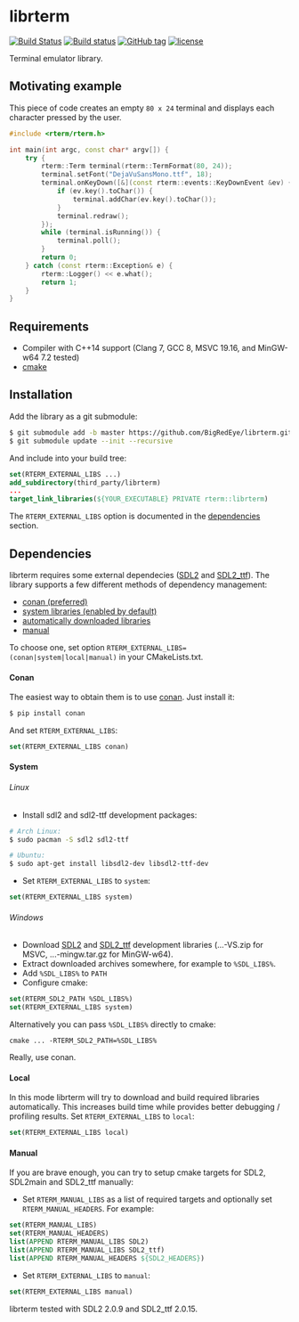 # librterm

[![Build Status](https://travis-ci.org/BigRedEye/librterm.svg?branch=dev)](https://travis-ci.org/BigRedEye/librterm)
[![Build status](https://ci.appveyor.com/api/projects/status/ch37wqe58bkt6577/branch/dev?svg=true)](https://ci.appveyor.com/project/BigRedEye/librterm/branch/dev)
[![GitHub tag](https://img.shields.io/github/tag/BigRedEye/librterm.svg)](https://semver.org)
[![license](https://img.shields.io/github/license/BigRedEye/librterm.svg?color=blue)](https://github.com/BigRedEye/librterm/blob/dev/LICENSE)

Terminal emulator library.

## Motivating example
This piece of code creates an empty `80 x 24` terminal and displays each character pressed by the user.
```cpp
#include <rterm/rterm.h>

int main(int argc, const char* argv[]) {
    try {
        rterm::Term terminal(rterm::TermFormat(80, 24));
        terminal.setFont("DejaVuSansMono.ttf", 18);
        terminal.onKeyDown([&](const rterm::events::KeyDownEvent &ev) {
            if (ev.key().toChar()) {
                terminal.addChar(ev.key().toChar());
            }
            terminal.redraw();
        });
        while (terminal.isRunning()) {
            terminal.poll();
        }
        return 0;
    } catch (const rterm::Exception& e) {
        rterm::Logger() << e.what();
        return 1;
    }
}

```

## Requirements
+ Compiler with C++14 support (Clang 7, GCC 8, MSVC 19.16, and MinGW-w64 7.2 tested)
+ [cmake](https://cmake.org/)

## Installation ##
Add the library as a git submodule:
```sh
$ git submodule add -b master https://github.com/BigRedEye/librterm.git third_party/librterm
$ git submodule update --init --recursive
```
And include into your build tree:
```cmake
set(RTERM_EXTERNAL_LIBS ...)
add_subdirectory(third_party/librterm)
...
target_link_libraries(${YOUR_EXECUTABLE} PRIVATE rterm::librterm)
```
The `RTERM_EXTERNAL_LIBS` option is documented in the [dependencies](#dependencies) section.

## Dependencies
librterm requires some external dependecies ([SDL2](https://www.libsdl.org/download-2.0.php) and [SDL2_ttf](https://www.libsdl.org/projects/SDL_ttf/)). The library supports a few different methods of dependency management:
+ [conan (preferred)](#conan)
+ [system libraries (enabled by default)](#system)
+ [automatically downloaded libraries](#local)
+ [manual](#manual)

To choose one, set option `RTERM_EXTERNAL_LIBS=(conan|system|local|manual)` in your CMakeLists.txt.
#### Conan
The easiest way to obtain them is to use [conan](https://conan.io). Just install it:
```sh
$ pip install conan
```
And set `RTERM_EXTERNAL_LIBS`:
```cmake
set(RTERM_EXTERNAL_LIBS conan)
```

#### System
###### Linux
+ Install sdl2 and sdl2-ttf development packages:
```sh
# Arch Linux:
$ sudo pacman -S sdl2 sdl2-ttf

# Ubuntu:
$ sudo apt-get install libsdl2-dev libsdl2-ttf-dev
```
+ Set `RTERM_EXTERNAL_LIBS` to `system`:
```cmake
set(RTERM_EXTERNAL_LIBS system)
```
###### Windows
+ Download [SDL2](https://www.libsdl.org/download-2.0.php) and
[SDL2_ttf](https://www.libsdl.org/projects/SDL_ttf/) development libraries (...-VS.zip for MSVC, ...-mingw.tar.gz for MinGW-w64).
+ Extract downloaded archives somewhere, for example to `%SDL_LIBS%`.
+ Add `%SDL_LIBS%` to `PATH`
+ Configure cmake:
```cmake
set(RTERM_SDL2_PATH %SDL_LIBS%)
set(RTERM_EXTERNAL_LIBS system)
```
Alternatively you can pass `%SDL_LIBS%` directly to cmake:
```batch
cmake ... -RTERM_SDL2_PATH=%SDL_LIBS%
```

Really, use conan.

#### Local
In this mode librterm will try to download and build required libraries automatically. This increases build time while provides better debugging / profiling results. Set `RTERM_EXTERNAL_LIBS` to `local`:
```cmake
set(RTERM_EXTERNAL_LIBS local)
```

#### Manual
If you are brave enough, you can try to setup cmake targets for SDL2, SDL2main and SDL2_ttf manually:
+ Set `RTERM_MANUAL_LIBS` as a list of required targets and optionally set `RTERM_MANUAL_HEADERS`. For example:
```cmake
set(RTERM_MANUAL_LIBS)
set(RTERM_MANUAL_HEADERS)
list(APPEND RTERM_MANUAL_LIBS SDL2)
list(APPEND RTERM_MANUAL_LIBS SDL2_ttf)
list(APPEND RTERM_MANUAL_HEADERS ${SDL2_HEADERS})
```
+ Set `RTERM_EXTERNAL_LIBS` to `manual`:
```cmake
set(RTERM_EXTERNAL_LIBS manual)
```
librterm tested with SDL2 2.0.9 and SDL2_ttf 2.0.15.
